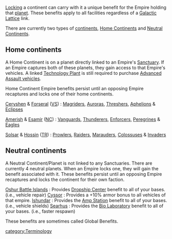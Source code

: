 [Locking](Continental_lock "wikilink") a continent can carry with it a
unique benefit for the Empire holding that [planet](planet "wikilink").
These benefits apply to all facilities regardless of a [Galactic
Lattice](Galactic_Lattice "wikilink") link.

There are currently two types of [continents](continent "wikilink"),
[Home Continents](Home_Continent "wikilink") and [Neutral
Continents](Neutral_Continent "wikilink").

## Home continents

A Home Continent is on a planet directly linked to an Empire's
[Sanctuary](Sanctuary "wikilink"). If an Empire captures both of these
planets, they gain access to that Empire's vehicles. A linked
[Technology Plant](Technology_Plant "wikilink") is still required to
purchase [Advanced Assault
vehicles](Advanced_Assault_vehicles "wikilink").

Home Continent Empire benefits persist until an opposing Empire
recaptures and locks one of their home continents.

[Ceryshen](Ceryshen "wikilink") & [Forseral](Forseral "wikilink") ([VS](VS "wikilink")) : [Magriders](Magrider "wikilink"), [Auroras](Aurora "wikilink"), [Threshers](Thresher "wikilink"), [Aphelions](Aphelion "wikilink") & [Eclipses](Eclipse "wikilink")

<!-- -->

[Amerish](Amerish "wikilink") & [Esamir](Esamir "wikilink") ([NC](NC "wikilink")) : [Vanguards](Vanguard "wikilink"), [Thunderers](Thunderer "wikilink"), [Enforcers](Enforcer "wikilink"), [Peregrines](Peregrine "wikilink") & [Eagles](Eagle "wikilink")

<!-- -->

[Solsar](Solsar "wikilink") & [Hossin](Hossin "wikilink") ([TR](TR "wikilink")) : [Prowlers](Prowler "wikilink"), [Raiders](Raider "wikilink"), [Marauders](Marauder "wikilink"), [Colossuses](Colossus "wikilink") & [Invaders](Invader "wikilink")

## Neutral continents

A Neutral Continent/Planet is not linked to any Sanctuaries. There are
currently 4 neutral planets. When an Empire locks one, they will gain
the benefit associated with it. These benefits persist until an opposing
Empire recaptures and locks the continent for their own faction.

[Oshur Battle Islands](Oshur "wikilink") : Provides [Dropship Center](Dropship_Center "wikilink") benefit to all of your bases. (i.e., vehicle repair)
[Cyssor](Cyssor "wikilink") : Provides a +10% armor bonus to all vehicles of that empire.
[Ishundar](Ishundar "wikilink") : Provides the [Amp Station](Amp_Station "wikilink") benefit to all of your bases. (i.e., vehicle shields)
[Searhus](Searhus "wikilink") : Provides the [Bio Laboratory](Bio_Laboratory "wikilink") benefit to all of your bases. (i.e., faster respawn)

These benefits are sometimes called Global Benefits.

[category:Terminology](category:Terminology "wikilink")